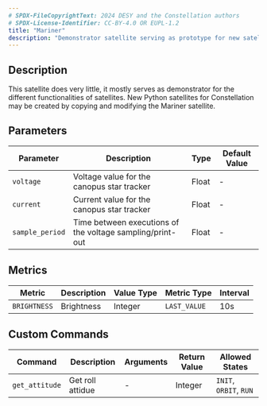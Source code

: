 ```yaml
---
# SPDX-FileCopyrightText: 2024 DESY and the Constellation authors
# SPDX-License-Identifier: CC-BY-4.0 OR EUPL-1.2
title: "Mariner"
description: "Demonstrator satellite serving as prototype for new satellites"
---
```


## Description

This satellite does very little, it mostly serves as demonstrator for the different functionalities of satellites.
New Python satellites for Constellation may be created by copying and modifying the Mariner satellite.

## Parameters

| Parameter | Description | Type | Default Value |
|-----------|-------------|------|---------------|
| `voltage` | Voltage value for the canopus star tracker | Float | - |
| `current` | Current value for the canopus star tracker | Float | - |
| `sample_period` | Time between executions of the voltage sampling/print-out | Float | - |

## Metrics

| Metric | Description | Value Type | Metric Type | Interval |
|--------|-------------|------------|-------------|----------|
| `BRIGHTNESS` | Brightness | Integer | `LAST_VALUE` | 10s |

## Custom Commands

| Command | Description | Arguments | Return Value | Allowed States |
|---------|-------------|-----------|--------------|----------------|
| `get_attitude` | Get roll attidue | - | Integer | `INIT`, `ORBIT`, `RUN` |
